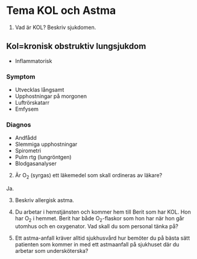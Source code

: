 # Tema KOL och Astma

1. Vad är KOL? Beskriv sjukdomen.

## Kol=kronisk obstruktiv lungsjukdom
* Inflammatorisk

### Symptom
* Utvecklas långsamt
* Upphostningar på morgonen
* Luftrörskatarr
* Emfysem

### Diagnos
* Andfådd
* Slemmiga upphostningar
* Spirometri
* Pulm rtg (lungröntgen)
* Blodgasanalyser

2. Är O<sub>2</sub> (syrgas) ett läkemedel som skall ordineras av läkare?

Ja.

3. Beskriv allergisk astma.



4. Du arbetar i hemstjänsten och kommer hem till Berit som har KOL. Hon har O<sub>2</sub> i hemmet. Berit har både O<sub>2</sub>-flaskor som hon har när hon går utomhus och en oxygenator. Vad skall du som personal tänka på?
5. Ett astma-anfall kräver alltid sjukhusvård hur bemöter du på bästa sätt patienten som kommer in med ett astmaanfall på sjukhuset där du arbetar som undersköterska?
